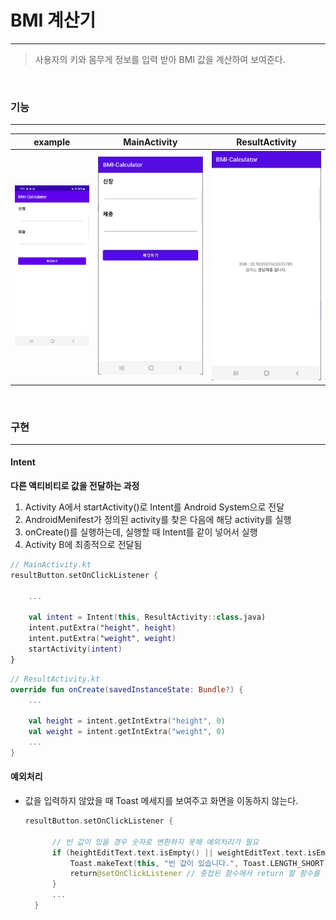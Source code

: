 # BMI 계산기
---
> 사용자의 키와 몸무게 정보를 입력 받아 BMI 값을 계산하여 보여준다.

<br>

### 기능
---
| example | MainActivity | ResultActivity |
|------|----|---|
![](../BMI-Calculator/assets/Screen_Recording_20220918-190235_BMI-Calculator_AdobeExpress.gif) | ![MainActivity](../BMI-Calculator/assets/스크린샷%202022-09-18%20오후%208.42.57.png) | ![ResultActivity](../BMI-Calculator/assets/스크린샷%202022-09-18%20오후%208.48.35.png)

<br>

### 구현
---
#### Intent
**다른 액티비티로 값을 전달하는 과정**
1. Activity A에서  startActivity()로 Intent를 Android System으로 전달
2. AndroidMenifest가 정의된 activity를 찾은 다음에 해당 activity를 실행
3. onCreate()를 실행하는데, 실행할 때 Intent를 같이 넣어서 실행
4. Activity B에 최종적으로 전달됨
```kotlin
// MainActivity.kt
resultButton.setOnClickListener {

    ...

    val intent = Intent(this, ResultActivity::class.java)
    intent.putExtra("height", height)
    intent.putExtra("weight", weight)
    startActivity(intent)
}
```
```kotlin
// ResultActivity.kt
override fun onCreate(savedInstanceState: Bundle?) {
    ...

    val height = intent.getIntExtra("height", 0)
    val weight = intent.getIntExtra("weight", 0)
    ...
}
```
#### 예외처리
- 값을 입력하지 않았을 때 Toast 메세지를 보여주고 화면을 이동하지 않는다.
  ```kotlin
  resultButton.setOnClickListener {

        // 빈 값이 있을 경우 숫자로 변환하지 못해 예외처리가 필요
        if (heightEditText.text.isEmpty() || weightEditText.text.isEmpty()) {
            Toast.makeText(this, "빈 값이 있습니다.", Toast.LENGTH_SHORT).show()
            return@setOnClickListener // 중첩된 함수에서 return 할 함수를 명시해줌.
        }
        ...
    }
    ```
